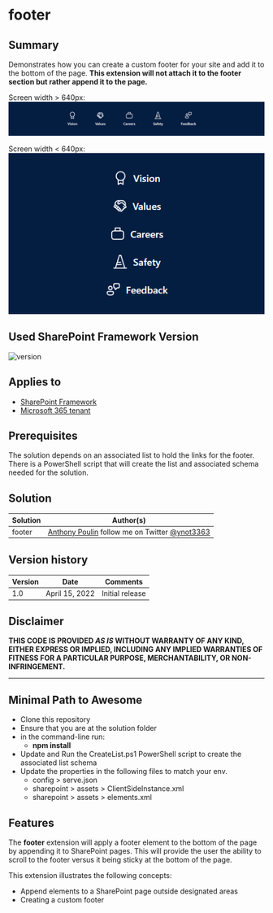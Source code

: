 # footer

## Summary

Demonstrates how you can create a custom footer for your site and add it to the bottom of the page. **This extension will not attach it to the footer section but rather append it to the page.**

Screen width > 640px:  
![screenshot of extension](./footerExtensionDesktop.png)

Screen width < 640px:  
![screenshot of extension](./footerExtensionMobile.png)

## Used SharePoint Framework Version

![version](https://img.shields.io/badge/version-1.14-green.svg)

## Applies to

- [SharePoint Framework](https://aka.ms/spfx)
- [Microsoft 365 tenant](https://docs.microsoft.com/en-us/sharepoint/dev/spfx/set-up-your-developer-tenant)

## Prerequisites

The solution depends on an associated list to hold the links for the footer. There is a PowerShell script that will create the list and associated schema needed for the solution.

## Solution

| Solution | Author(s)                                                                                                   |
| -------- | ----------------------------------------------------------------------------------------------------------- |
| footer   | [Anthony Poulin](https://anthonyepoulin.com) follow me on Twitter [@ynot3363](https://twitter.com/ynot3363) |

## Version history

| Version | Date           | Comments        |
| ------- | -------------- | --------------- |
| 1.0     | April 15, 2022 | Initial release |

## Disclaimer

**THIS CODE IS PROVIDED _AS IS_ WITHOUT WARRANTY OF ANY KIND, EITHER EXPRESS OR IMPLIED, INCLUDING ANY IMPLIED WARRANTIES OF FITNESS FOR A PARTICULAR PURPOSE, MERCHANTABILITY, OR NON-INFRINGEMENT.**

---

## Minimal Path to Awesome

- Clone this repository
- Ensure that you are at the solution folder
- in the command-line run:
  - **npm install**
- Update and Run the CreateList.ps1 PowerShell script to create the associated list schema
- Update the properties in the following files to match your env.
  - config > serve.json
  - sharepoint > assets > ClientSideInstance.xml
  - sharepoint > assets > elements.xml

## Features

The **footer** extension will apply a footer element to the bottom of the page by appending it to SharePoint pages. This will provide the user the ability to scroll to the footer versus it being sticky at the bottom of the page.

This extension illustrates the following concepts:

- Append elements to a SharePoint page outside designated areas
- Creating a custom footer
